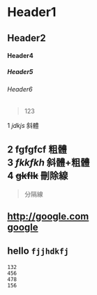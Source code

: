 # Header1
## Header2

#### Header4
##### Header5
###### Header6

 >123


 1 *jdkjs*       斜體

 2 **fgfgfcf**   粗體  
 3 ***fkkfkh***  斜體+粗體  
 4 ~~gkflk~~     刪除線  
--- 
> 分隔線

<http://google.com>  
[google](http://google.com)
---
hello `fjjhdkfj`
---
```
132  
456  
478  
156  
```
